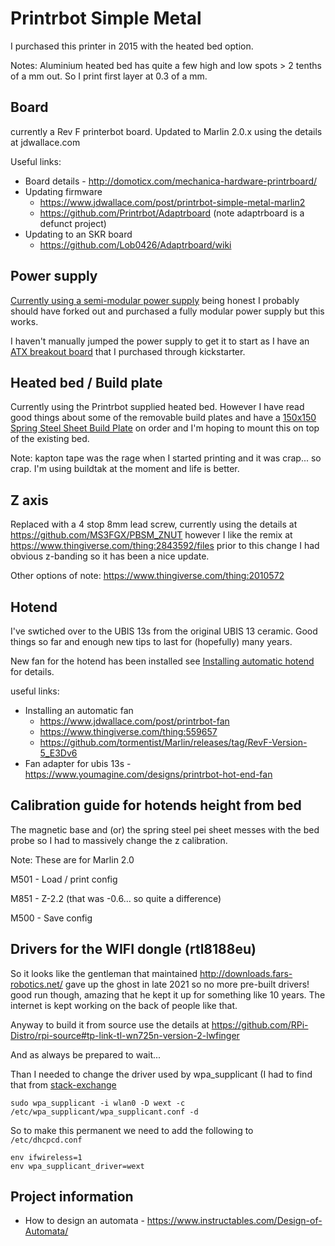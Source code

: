 # Printrbot Simple Metal
I purchased this printer in 2015 with the heated bed option.

Notes: Aluminium heated bed has quite a few high and low spots > 2 tenths of a mm out. So I print first layer at 0.3 of a mm.

## Board 

currently a Rev F printerbot board. Updated to Marlin 2.0.x using the details at jdwallace.com

Useful links:
- Board details - http://domoticx.com/mechanica-hardware-printrboard/
- Updating firmware 
  - https://www.jdwallace.com/post/printrbot-simple-metal-marlin2
  - https://github.com/Printrbot/Adaptrboard (note adaptrboard is a defunct project)
- Updating to an SKR board
  - https://github.com/Lob0426/Adaptrboard/wiki

## Power supply

[Currently using a semi-modular power supply](https://www.amazon.com.au/gp/product/B08BX65LVY/ref=ppx_yo_dt_b_asin_title_o05_s00?ie=UTF8&psc=1) being honest I probably should have forked out and purchased a fully modular power supply but this works.

I haven't manually jumped the power supply to get it to start as I have an [ATX breakout board](https://www.kickstarter.com/projects/141080940/atx-breakout-board-for-all-pc-power-supplys?ref=profile_created) that I purchased through kickstarter. 

## Heated bed / Build plate

Currently using the Printrbot supplied heated bed. However I have read good things about some of the removable build plates and have a [150x150 Spring Steel Sheet Build Plate](https://www.aliexpress.com/snapshot/0.html?orderId=8143475876268766) on order and I'm hoping to mount this on top of the existing bed.

Note: kapton tape was the rage when I started printing and it was crap... so crap. I'm using buildtak at the moment and life is better.

## Z axis 

Replaced with a 4 stop 8mm lead screw, currently using the details at https://github.com/MS3FGX/PBSM_ZNUT however I like the remix at https://www.thingiverse.com/thing:2843592/files prior to this change I had obvious z-banding so it has been a nice update.

Other options of note: https://www.thingiverse.com/thing:2010572

## Hotend 

I've swtiched over to the UBIS 13s from the original UBIS 13 ceramic. Good things so far and enough new tips to last for (hopefully) many years.

New fan for the hotend has been installed see [Installing automatic hotend](https://github.com/jeropaul/printrbot_simple/issues/1) for details.

useful links:
- Installing an automatic fan 
  - https://www.jdwallace.com/post/printrbot-fan
  - https://www.thingiverse.com/thing:559657
  - https://github.com/tormentist/Marlin/releases/tag/RevF-Version-5_E3Dv6
- Fan adapter for ubis 13s - https://www.youmagine.com/designs/printrbot-hot-end-fan


## Calibration guide for hotends height from bed

The magnetic base and (or) the spring steel pei sheet messes with the bed probe so I had to massively change the z calibration.

Note: These are for Marlin 2.0 

M501 - Load / print config

M851 - Z-2.2  (that was -0.6... so quite a difference)

M500 - Save config

## Drivers for the WIFI dongle (rtl8188eu)

So it looks like the gentleman that maintained http://downloads.fars-robotics.net/ gave up the ghost in late 2021 so no more pre-built drivers! good run though, amazing that he kept it up for something like 10 years. The internet is kept working on the back of people like that.

Anyway to build it from source use the details at https://github.com/RPi-Distro/rpi-source#tp-link-tl-wn725n-version-2-lwfinger

And as always be prepared to wait... 

Than I needed to change the driver used by wpa_supplicant (I had to find that from [stack-exchange](https://raspberrypi.stackexchange.com/questions/116657/raspberry-pi-wifi-scan-working-but-cannot-connect-to-wifi)

```
sudo wpa_supplicant -i wlan0 -D wext -c /etc/wpa_supplicant/wpa_supplicant.conf -d
```

So to make this permanent we need to add the following to `/etc/dhcpcd.conf`

```
env ifwireless=1
env wpa_supplicant_driver=wext
```

## Project information

- How to design an automata - https://www.instructables.com/Design-of-Automata/
